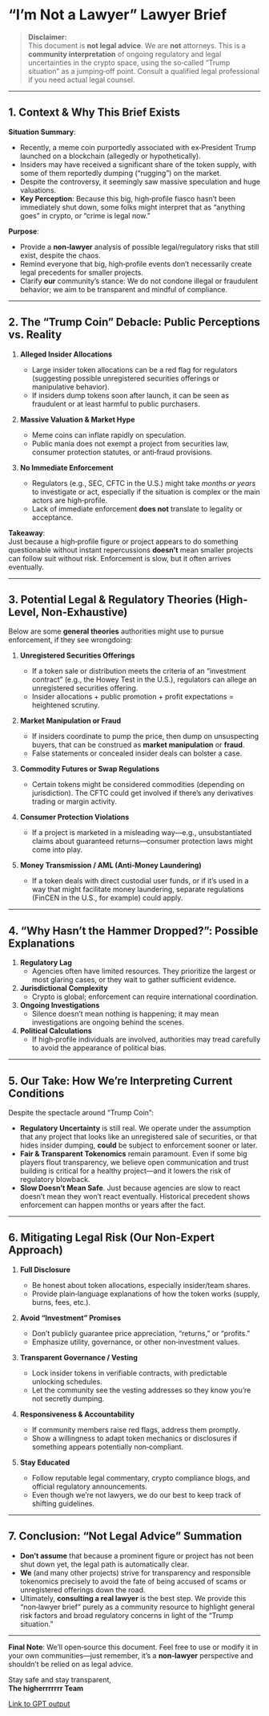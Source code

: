 # “I’m Not a Lawyer” Lawyer Brief

> **Disclaimer:**  
> This document is **not legal advice**. We are **not** attorneys. This is a **community interpretation** of ongoing regulatory and legal uncertainties in the crypto space, using the so‐called “Trump situation” as a jumping‐off point. Consult a qualified legal professional if you need actual legal counsel.

---

## 1. Context & Why This Brief Exists

**Situation Summary**:  
- Recently, a meme coin purportedly associated with ex‐President Trump launched on a blockchain (allegedly or hypothetically).  
- Insiders may have received a significant share of the token supply, with some of them reportedly dumping (“rugging”) on the market.  
- Despite the controversy, it seemingly saw massive speculation and huge valuations.  
- **Key Perception**: Because this big, high‐profile fiasco hasn’t been immediately shut down, some folks might interpret that as “anything goes” in crypto, or “crime is legal now.”

**Purpose**:  
- Provide a **non‐lawyer** analysis of possible legal/regulatory risks that still exist, despite the chaos.  
- Remind everyone that big, high‐profile events don’t necessarily create legal precedents for smaller projects.  
- Clarify **our** community’s stance: We do not condone illegal or fraudulent behavior; we aim to be transparent and mindful of compliance.

---

## 2. The “Trump Coin” Debacle: Public Perceptions vs. Reality

1. **Alleged Insider Allocations**  
   - Large insider token allocations can be a red flag for regulators (suggesting possible unregistered securities offerings or manipulative behavior).  
   - If insiders dump tokens soon after launch, it can be seen as fraudulent or at least harmful to public purchasers.

2. **Massive Valuation & Market Hype**  
   - Meme coins can inflate rapidly on speculation.  
   - Public mania does not exempt a project from securities law, consumer protection statutes, or anti‐fraud provisions.

3. **No Immediate Enforcement**  
   - Regulators (e.g., SEC, CFTC in the U.S.) might take *months or years* to investigate or act, especially if the situation is complex or the main actors are high‐profile.  
   - Lack of immediate enforcement **does not** translate to legality or acceptance.

**Takeaway**:  
Just because a high‐profile figure or project appears to do something questionable without instant repercussions **doesn’t** mean smaller projects can follow suit without risk. Enforcement is slow, but it often arrives eventually.

---

## 3. Potential Legal & Regulatory Theories (High‐Level, Non‐Exhaustive)

Below are some **general theories** authorities might use to pursue enforcement, if they see wrongdoing:

1. **Unregistered Securities Offerings**  
   - If a token sale or distribution meets the criteria of an “investment contract” (e.g., the Howey Test in the U.S.), regulators can allege an unregistered securities offering.  
   - Insider allocations + public promotion + profit expectations = heightened scrutiny.

2. **Market Manipulation or Fraud**  
   - If insiders coordinate to pump the price, then dump on unsuspecting buyers, that can be construed as **market manipulation** or **fraud**.  
   - False statements or concealed insider deals can bolster a case.

3. **Commodity Futures or Swap Regulations**  
   - Certain tokens might be considered commodities (depending on jurisdiction). The CFTC could get involved if there’s any derivatives trading or margin activity.

4. **Consumer Protection Violations**  
   - If a project is marketed in a misleading way—e.g., unsubstantiated claims about guaranteed returns—consumer protection laws might come into play.

5. **Money Transmission / AML (Anti‐Money Laundering)**  
   - If a token deals with direct custodial user funds, or if it’s used in a way that might facilitate money laundering, separate regulations (FinCEN in the U.S., for example) could apply.

---

## 4. “Why Hasn’t the Hammer Dropped?”: Possible Explanations

1. **Regulatory Lag**  
   - Agencies often have limited resources. They prioritize the largest or most glaring cases, or they wait to gather sufficient evidence.  
2. **Jurisdictional Complexity**  
   - Crypto is global; enforcement can require international coordination.  
3. **Ongoing Investigations**  
   - Silence doesn’t mean nothing is happening; it may mean investigations are ongoing behind the scenes.  
4. **Political Calculations**  
   - If high‐profile individuals are involved, authorities may tread carefully to avoid the appearance of political bias.

---

## 5. Our Take: How We’re Interpreting Current Conditions

Despite the spectacle around “Trump Coin”:
- **Regulatory Uncertainty** is still real. We operate under the assumption that any project that looks like an unregistered sale of securities, or that hides insider dumping, **could** be subject to enforcement sooner or later.  
- **Fair & Transparent Tokenomics** remain paramount. Even if some big players flout transparency, we believe open communication and trust building is critical for a healthy project—and it lowers the risk of regulatory blowback.  
- **Slow Doesn’t Mean Safe**. Just because agencies are slow to react doesn’t mean they won’t react eventually. Historical precedent shows enforcement can happen months or years after the fact.

---

## 6. Mitigating Legal Risk (Our Non‐Expert Approach)

1. **Full Disclosure**  
   - Be honest about token allocations, especially insider/team shares.  
   - Provide plain‐language explanations of how the token works (supply, burns, fees, etc.).

2. **Avoid “Investment” Promises**  
   - Don’t publicly guarantee price appreciation, “returns,” or “profits.”  
   - Emphasize utility, governance, or other non‐investment values.

3. **Transparent Governance / Vesting**  
   - Lock insider tokens in verifiable contracts, with predictable unlocking schedules.  
   - Let the community see the vesting addresses so they know you’re not secretly dumping.

4. **Responsiveness & Accountability**  
   - If community members raise red flags, address them promptly.  
   - Show a willingness to adapt token mechanics or disclosures if something appears potentially non‐compliant.

5. **Stay Educated**  
   - Follow reputable legal commentary, crypto compliance blogs, and official regulatory announcements.  
   - Even though we’re not lawyers, we do our best to keep track of shifting guidelines.

---

## 7. Conclusion: “Not Legal Advice” Summation

- **Don’t assume** that because a prominent figure or project has not been shut down yet, the legal path is automatically clear.  
- **We** (and many other projects) strive for transparency and responsible tokenomics precisely to avoid the fate of being accused of scams or unregistered offerings down the road.  
- Ultimately, **consulting a real lawyer** is the best step. We provide this “non‐lawyer brief” purely as a community resource to highlight general risk factors and broad regulatory concerns in light of the “Trump situation.”

---

**Final Note**: We’ll open‐source this document. Feel free to use or modify it in your own communities—just remember, it’s a **non‐lawyer** perspective and shouldn’t be relied on as legal advice.

Stay safe and stay transparent,  
**The higherrrrrrr Team**

[Link to GPT output](https://chatgpt.com/share/6792a492-b088-8000-b2f8-0bd759134141)